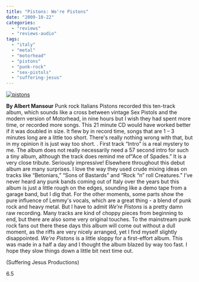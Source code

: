 ```yaml
---
title: "Pistons: We're Pistons"
date: "2009-10-22"
categories: 
  - "reviews"
  - "reviews-audio"
tags: 
  - "italy"
  - "metal"
  - "motorhead"
  - "pistons"
  - "punk-rock"
  - "sex-pistols"
  - "suffering-jesus"
---
```


[![pistons](http://www.hellbound.ca/wp-content/uploads/2009/10/pistons-300x298.jpg "pistons")](http://www.hellbound.ca/wp-content/uploads/2009/10/pistons.jpg)

**By Albert Mansour** Punk rock Italians Pistons recorded this ten-track album, which sounds like a cross between vintage Sex Pistols and the modern version of Motorhead, in nine hours but I wish they had spent more time, or recorded more songs. This 21 minute CD would have worked better if it was doubled in size. It flew by in record time, songs that are 1 – 3 minutes long are a little too short. There's really nothing wrong with that, but in my opinion it is just way too short. . First track “Intro” is a real mystery to me. The album does not really necessarily need a 57 second intro for such a tiny album, although the track does remind me of“Ace of Spades.” It is a very close tribute. Seriously impressive! Elsewhere throughout this debut album are many surprises. I love the way they used crude mixing ideas on tracks like “Betoniars,” “Sons of Bastards” and “Rock “n” roll Creatures.” I’ve never heard any punk bands coming out of Italy over the years but this album is just a little rough on the edges, sounding like a demo tape from a garage band, but I dig that. For the other moments, some parts show the pure influence of Lemmy's vocals, which are a great thing - a blend of punk rock and heavy metal. But I have to admit _We’re Pistons_ is a pretty damn raw recording. Many tracks are kind of choppy pieces from beginning to end, but there are also some very original touches. To the mainstream punk rock fans out there these days this album will come out without a dull moment, as the riffs are very nicely arranged, yet I find myself slightly disappointed. _We're Pistons_ is a little sloppy for a first-effort album. This was made in a half a day and I thought the album blazed by way too fast. I hope they slow things down a little bit next time out.

(Suffering Jesus Productions)

6.5
